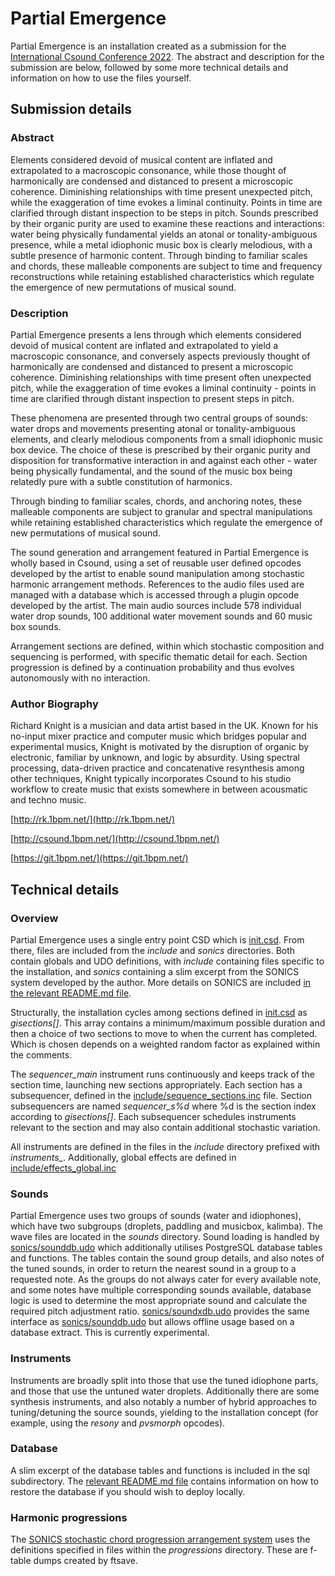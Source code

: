 # Partial Emergence

Partial Emergence is an installation created as a submission for the [International Csound Conference 2022](https://www.csound.com/icsc2022/).
The abstract and description for the submission are below, followed by some more technical details and information on how to use the files yourself.

## Submission details

### Abstract
Elements considered devoid of musical content are inflated and extrapolated to a macroscopic consonance, while those thought of harmonically are condensed and distanced to present a microscopic coherence. Diminishing relationships with time present unexpected pitch, while the exaggeration of time evokes a liminal continuity. Points in time are clarified through distant inspection to be steps in pitch.
Sounds prescribed by their organic purity are used to examine these reactions and interactions: water being physically fundamental yields an atonal or tonality-ambiguous presence, while a metal idiophonic music box is clearly melodious, with a subtle presence of harmonic content.
Through binding to familiar scales and chords, these malleable components are subject to time and frequency reconstructions while retaining established characteristics which regulate the emergence of new permutations of musical sound.

### Description
Partial Emergence presents a lens through which elements considered devoid of musical content are inflated and extrapolated to yield a macroscopic consonance, and conversely aspects previously thought of harmonically are condensed and distanced to present a microscopic coherence. Diminishing relationships with time present often unexpected pitch, while the exaggeration of time evokes a liminal continuity - points in time are clarified through distant inspection to present steps in pitch.

These phenomena are presented through two central groups of sounds: water drops and movements presenting atonal or tonality-ambiguous elements, and clearly melodious components from a small idiophonic music box device. The choice of these is prescribed by their organic purity and disposition for transformative interaction in and against each other - water being physically fundamental, and the sound of the music box being relatedly pure with a subtle constitution of harmonics.

Through binding to familiar scales, chords, and anchoring notes, these malleable components are subject to granular and spectral manipulations while retaining established characteristics which regulate the emergence of new permutations of musical sound.

The sound generation and arrangement featured in Partial Emergence is wholly based in Csound, using a set of reusable user defined opcodes developed by the artist to enable sound manipulation among stochastic harmonic arrangement methods.
References to the audio files used are managed with a database which is accessed through a plugin opcode developed by the artist. The main audio sources include 578 individual water drop sounds, 100 additional water movement sounds and 60 music box sounds.

Arrangement sections are defined, within which stochastic composition and sequencing is performed, with specific thematic detail for each. Section progression is defined by a continuation probability and thus evolves autonomously with no interaction.


### Author Biography
Richard Knight is a musician and data artist based in the UK. Known for his no-input mixer practice and computer music which bridges popular and experimental musics, Knight is motivated by the disruption of organic by electronic, familiar by unknown, and logic by absurdity.
Using spectral processing, data-driven practice and concatenative resynthesis among other techniques, Knight typically incorporates Csound to his studio workflow to create music that exists somewhere in between acousmatic and techno music.

[http://rk.1bpm.net/](http://rk.1bpm.net/)

[http://csound.1bpm.net/](http://csound.1bpm.net/)

[https://git.1bpm.net/](https://git.1bpm.net/)



## Technical details

### Overview
Partial Emergence uses a single entry point CSD which is [init.csd](init.csd). From there, files are included from the *include* and *sonics* directories.
Both contain globals and UDO definitions, with *include* containing files specific to the installation, and *sonics* containing a slim excerpt from the SONICS system developed by the author.
More details on SONICS are included [in the relevant README.md file](sonics/README.md).

Structurally, the installation cycles among sections defined in [init.csd](init.csd) as *gisections[]*. This array contains a minimum/maximum possible duration and then a choice of two sections to move to when the current has completed.
Which is chosen depends on a weighted random factor as explained within the comments.

The *sequencer_main* instrument runs continuously and keeps track of the section time, launching new sections appropriately. Each section has a subsequencer, defined in
the [include/sequence_sections.inc](include/sequence_sections.inc) file. Section subsequencers are named *sequencer_s%d* where %d is the section index according to *gisections[]*.
Each subsequencer schedules instruments relevant to the section and may also contain additional stochastic variation.

All instruments are defined in the files in the *include* directory prefixed with *instruments_*. Additionally, global effects are defined in [include/effects_global.inc](include/effects_global.inc)


### Sounds
Partial Emergence uses two groups of sounds (water and idiophones), which have two subgroups (droplets, paddling and musicbox, kalimba).
The wave files are located in the *sounds* directory. Sound loading is handled by [sonics/sounddb.udo](sonics/sounddb.udo) which additionally utilises PostgreSQL database tables and functions. 
The tables contain the sound group details, and also notes of the tuned sounds, in order to return the nearest sound in a group to a requested note. 
As the groups do not always cater for every available note, and some notes have multiple corresponding sounds available, database logic is used to determine the most appropriate sound and calculate the required pitch adjustment ratio.
[sonics/soundxdb.udo](sonics/soundxdb.udo) provides the same interface as [sonics/sounddb.udo](sonics/sounddb.udo) but allows offline usage based on a database extract. This is currently experimental.


### Instruments
Instruments are broadly split into those that use the tuned idiophone parts, and those that use the untuned water droplets. Additionally there are some synthesis instruments, and also notably a number of hybrid approaches to 
tuning/detuning the source sounds, yielding to the installation concept (for example, using the *resony* and *pvsmorph* opcodes).


### Database
A slim excerpt of the database tables and functions is included in the sql subdirectory. The [relevant README.md file](sql/README.md) contains information on how to restore the database if you should wish to deploy locally.


### Harmonic progressions
The [SONICS stochastic chord progression arrangement system](../tree/sonics/sequencing_melodic.udo) uses the definitions specified in files within the *progressions* directory.
These are f-table dumps created by ftsave.
